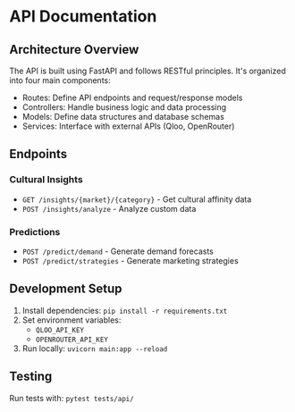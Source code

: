 # API Documentation

## Architecture Overview
The API is built using FastAPI and follows RESTful principles. It's organized into four main components:
- Routes: Define API endpoints and request/response models
- Controllers: Handle business logic and data processing
- Models: Define data structures and database schemas
- Services: Interface with external APIs (Qloo, OpenRouter)

## Endpoints
### Cultural Insights
- `GET /insights/{market}/{category}` - Get cultural affinity data
- `POST /insights/analyze` - Analyze custom data

### Predictions
- `POST /predict/demand` - Generate demand forecasts
- `POST /predict/strategies` - Generate marketing strategies

## Development Setup
1. Install dependencies: `pip install -r requirements.txt`
2. Set environment variables:
   - `QLOO_API_KEY`
   - `OPENROUTER_API_KEY`
3. Run locally: `uvicorn main:app --reload`

## Testing
Run tests with: `pytest tests/api/`